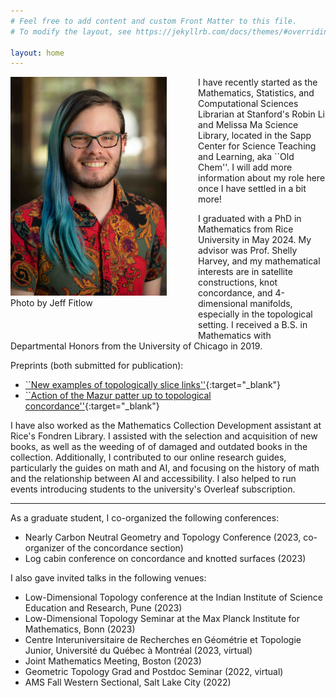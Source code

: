```yaml
---
# Feel free to add content and custom Front Matter to this file.
# To modify the layout, see https://jekyllrb.com/docs/themes/#overriding-theme-defaults

layout: home
---
```


<style>
  figure {
    float: left;
    margin: 0 50px 50px 0;
  }
</style>

<figure>
  <img src="assets/Headshot.jpg" alt="headshot" width="250">
  <figcaption>Photo by Jeff Fitlow</figcaption>
</figure>

I have recently started as the Mathematics, Statistics, and Computational Sciences Librarian at Stanford's Robin Li and Melissa Ma Science Library, located in the Sapp Center for Science Teaching and Learning, aka ``Old Chem''. I will add more information about my role here once I have settled in a bit more!

I graduated with a PhD in Mathematics from Rice University in May 2024. My advisor was Prof. Shelly Harvey, and my mathematical interests are in satellite constructions, knot concordance, and 4-dimensional manifolds, especially in the topological setting. I received a B.S. in Mathematics with Departmental Honors from the University of Chicago in 2019.

Preprints (both submitted for publication):

- [``New examples of topologically slice links''](https://arxiv.org/abs/2306.11594){:target="_blank"}
- [``Action of the Mazur patter up to topological concordance''](https://arxiv.org/abs/2212.13640){:target="_blank"}

I have also worked as the Mathematics Collection Development assistant at Rice's Fondren Library. I assisted with the selection and acquisition of new books, as well as the weeding of of damaged and outdated books in the collection. Additionally, I contributed to our online research guides, particularly the guides on math and AI, and focusing on the history of math and the relationship between AI and accessibility. I also helped to run events introducing students to the university's Overleaf subscription.

---

As a graduate student, I co-organized the following conferences:

- Nearly Carbon Neutral Geometry and Topology Conference (2023, co-organizer of the concordance section)
- Log cabin conference on concordance and knotted surfaces (2023)

I also gave invited talks in the following venues:

- Low-Dimensional Topology conference at the Indian Institute of Science Education and Research, Pune (2023)
- Low-Dimensional Topology Seminar at the Max Planck Institute for Mathematics, Bonn (2023)
- Centre Interuniversitaire de Recherches en Ge&#769;ome&#769;trie et Topologie Junior, Universite&#769; du Que&#769;bec a&#768; Montre&#769;al (2023, virtual)
- Joint Mathematics Meeting, Boston (2023)
- Geometric Topology Grad and Postdoc Seminar (2022, virtual)
- AMS Fall Western Sectional, Salt Lake City (2022)


